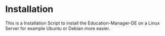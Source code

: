 # Installation
This is a Installation Script to install the Education-Manager-DE on a Linux Server for example Ubuntu or Debian more easier.
